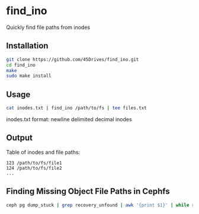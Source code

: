 # find_ino
Quickly find file paths from inodes

## Installation
```bash
git clone https://github.com/45Drives/find_ino.git
cd find_ino
make
sudo make install
```

## Usage
```bash
cat inodes.txt | find_ino /path/to/fs | tee files.txt
```
inodes.txt format: newline delimited decimal inodes

## Output
Table of inodes and file paths:
```
123 /path/to/fs/file1
124 /path/to/fs/file2
...
```

## Finding Missing Object File Paths in Cephfs
```bash
ceph pg dump_stuck | grep recovery_unfound | awk '{print $1}' | while read pg; ceph pg $pg list_unfound | jq '.objects[].oid.oid' | sed -e 's/"//g' | xargs printf "%d\n" 0x{}; done | find_ino /mnt/fsgw | tee missing_files.txt
```